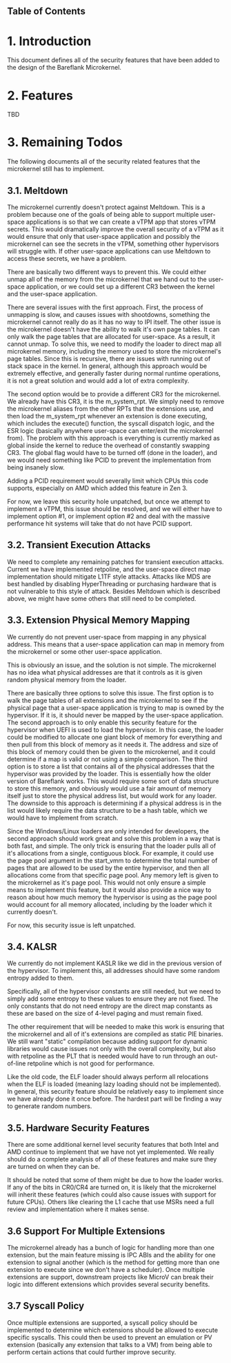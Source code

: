 ## Table of Contents <!-- omit in toc -->

# 1. Introduction

This document defines all of the security features that have been added to the design of the Bareflank Microkernel.

# 2. Features

TBD

# 3. Remaining Todos

The following documents all of the security related features that the microkernel still has to implement.

## 3.1. Meltdown
The microkernel currently doesn't protect against Meltdown. This is a problem because one of the goals of being able to support multiple user-space applications is so that we can create a vTPM app that stores vTPM secrets. This would dramatically improve the overall security of a vTPM as it would ensure that only that user-space application and possibly the microkernel can see the secrets in the vTPM, something other hypervisors will struggle with. If other user-space applications can use Meltdown to access these secrets, we have a problem.

There are basically two different ways to prevent this. We could either unmap all of the memory from the microkernel that we hand out to the user-space application, or we could set up a different CR3 between the kernel and the user-space application.

There are several issues with the first approach. First, the process of unmapping is slow, and causes issues with shootdowns, something the microkernel cannot really do as it has no way to IPI itself. The other issue is the microkernel doesn't have the ability to walk it's own page tables. It can only walk the page tables that are allocated for user-space. As a result, it cannot unmap. To solve this, we need to modify the loader to direct map all microkernel memory, including the memory used to store the microkernel's page tables. Since this is recursive, there are issues with running out of stack space in the kernel. In general, although this approach would be extremely effective, and generally faster during normal runtime operations, it is not a great solution and would add a lot of extra complexity.

The second option would be to provide a different CR3 for the microkernel. We already have this CR3, it is the m_system_rpt. We simply need to remove the microkernel aliases from the other RPTs that the extensions use, and then load the m_system_rpt whenever an extension is done executing, which includes the execute() function, the syscall dispatch logic, and the ESR logic (basically anywhere user-space can enter/exit the microkernel from). The problem with this approach is everything is currently marked as global inside the kernel to reduce the overhead of constantly swapping CR3. The global flag would have to be turned off (done in the loader), and we would need something like PCID to prevent the implementation from being insanely slow.

Adding a PCID requirement would severally limit which CPUs this code supports, especially on AMD which added this feature in Zen 3.

For now, we leave this security hole unpatched, but once we attempt to implement a vTPM, this issue should be resolved, and we will either have to implement option #1, or implement option #2 and deal with the massive performance hit systems will take that do not have PCID support.

## 3.2. Transient Execution Attacks
We need to complete any remaining patches for transient execution attacks. Current we have implemented retpoline, and the user-space direct map implementation should mitigate L1TF style attacks. Attacks like MDS are best handled by disabling HyperThreading or purchasing hardware that is not vulnerable to this style of attack. Besides Meltdown which is described above, we might have some others that still need to be completed.

## 3.3. Extension Physical Memory Mapping
We currently do not prevent user-space from mapping in any physical address. This means that a user-space application can map in memory from the microkernel or some other user-space application.

This is obviously an issue, and the solution is not simple. The microkernel has no idea what physical addresses are that it controls as it is given random physical memory from the loader.

There are basically three options to solve this issue. The first option is to walk the page tables of all extensions and the microkernel to see if the physical page that a user-space application is trying to map is owned by the hypervisor. If it is, it should never be mapped by the user-space application. The second approach is to only enable this security feature for the hypervisor when UEFI is used to load the hypervisor. In this case, the loader could be modified to allocate one giant block of memory for everything and then pull from this block of memory as it needs it. The address and size of this block of memory could then be given to the microkernel, and it could determine if a map is valid or not using a simple comparison. The third option is to store a list that contains all of the physical addresses that the hypervisor was provided by the loader. This is essentially how the older version of Bareflank works. This would require some sort of data structure to store this memory, and obviously would use a fair amount of memory itself just to store the physical address list, but would work for any loader. The downside to this approach is determining if a physical address is in the list would likely require the data structure to be a hash table, which we would have to implement from scratch.

Since the Windows/Linux loaders are only intended for developers, the second approach should work great and solve this problem in a way that is both fast, and simple. The only trick is ensuring that the loader pulls all of it's allocations from a single, contiguous block. For example, it could use the page pool argument in the start_vmm to determine the total number of pages that are allowed to be used by the entire hypervisor, and then all allocations come from that specific page pool. Any memory left is given to the microkernel as it's page pool. This would not only ensure a simple means to implement this feature, but it would also provide a nice way to reason about how much memory the hypervisor is using as the page pool would account for all memory allocated, including by the loader which it currently doesn't.

For now, this security issue is left unpatched.

## 3.4. KALSR
We currently do not implement KASLR like we did in the previous version of the hypervisor. To implement this, all addresses should have some random entropy added to them.

Specifically, all of the hypervisor constants are still needed, but we need to simply add some entropy to these values to ensure they are not fixed. The only constants that do not need entropy are the direct map constants as these are based on the size of 4-level paging and must remain fixed.

The other requirement that will be needed to make this work is ensuring that the microkernel and all of it's extensions are compiled as static PIE binaries. We still want "static" compilation because adding support for dynamic libraries would cause issues not only with the overall complexity, but also with retpoline as the PLT that is needed would have to run through an out-of-line retpoline which is not good for performance.

Like the old code, the ELF loader should always perform all relocations when the ELF is loaded (meaning lazy loading should not be implemented). In general, this security feature should be relatively easy to implement since we have already done it once before. The hardest part will be finding a way to generate random numbers.

## 3.5. Hardware Security Features
There are some additional kernel level security features that both Intel and AMD continue to implement that we have not yet implemented. We really should do a complete analysis of all of these features and make sure they are turned on when they can be.

It should be noted that some of them might be due to how the loader works. If any of the bits in CR0/CR4 are turned on, it is likely that the microkernel will inherit these features (which could also cause issues with support for future CPUs). Others like clearing the L1 cache that use MSRs need a full review and implementation where it makes sense.

## 3.6 Support For Multiple Extensions
The microkernel already has a bunch of logic for handling more than one extension, but the main feature missing is IPC ABIs and the ability for one extension to signal another (which is the method for getting more than one extension to execute since we don't have a scheduler). Once multiple extensions are support, downstream projects like MicroV can break their logic into different extensions which provides several security benefits.

## 3.7 Syscall Policy
Once multiple extensions are supported, a syscall policy should be implemented to determine which extensions should be allowed to execute specific syscalls. This could then be used to prevent an emulation or PV extension (basically any extension that talks to a VM) from being able to perform certain actions that could further improve security.
